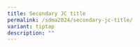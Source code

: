 ```yaml
---
title: Secondary JC title
permalink: /sdma2024/secondary-jc-title/
variant: tiptap
description: ""
---
```

<p></p>